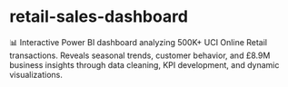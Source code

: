 # retail-sales-dashboard
📊 Interactive Power BI dashboard analyzing 500K+ UCI Online Retail transactions. Reveals seasonal trends, customer behavior, and £8.9M business insights through data cleaning, KPI development, and dynamic visualizations.
